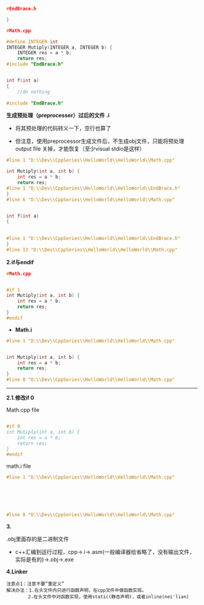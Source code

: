 ```c++
#EndBrace.h

}

```

```c++
#Math.cpp

#define INTEGER int
INTEGER Mutiply(INTEGER a, INTEGER b) {
	INTEGER res = a * b;
	return res;		
#include "EndBrace.h"


int f(int a)
{
	//do nothing
	
#include "EndBrace.h"
```

**生成预处理（preprocesser）过后的文件 .i**

* 将其预处理的代码转义一下，空行也算了

* 但注意，使用preprocessor生成文件后，不生成obj文件，只能将预处理output file 关掉，才能恢复（至少visual stdio是这样）

  

```c++
#line 1 "D:\\Dev\\CppSeries\\HelloWorld\\HelloWorld\\Math.cpp"

int Mutiply(int a, int b) {
	int res = a * b;
	return res;		
#line 1 "D:\\Dev\\CppSeries\\HelloWorld\\HelloWorld\\EndBrace.h"
}
#line 6 "D:\\Dev\\CppSeries\\HelloWorld\\HelloWorld\\Math.cpp"


int f(int a)
{
	
	
#line 1 "D:\\Dev\\CppSeries\\HelloWorld\\HelloWorld\\EndBrace.h"
}
#line 13 "D:\\Dev\\CppSeries\\HelloWorld\\HelloWorld\\Math.cpp"

```

**2.if与endif**

```c++
#Math.cpp


#if 1
int Mutiply(int a, int b) {
	int res = a * b;
	return res;
}
#endif
```

* **Math.i**

```c++
#line 1 "D:\\Dev\\CppSeries\\HelloWorld\\HelloWorld\\Math.cpp"


int Mutiply(int a, int b) {
	int res = a * b;
	return res;
}
#line 8 "D:\\Dev\\CppSeries\\HelloWorld\\HelloWorld\\Math.cpp"

```

*****

**2.1.修改if 0**

Math.cpp file

```c++

#if 0
int Mutiply(int a, int b) {
	int res = a * b;
	return res;
}
#endif
```

math.i file

```c++
#line 1 "D:\\Dev\\CppSeries\\HelloWorld\\HelloWorld\\Math.cpp"






#line 8 "D:\\Dev\\CppSeries\\HelloWorld\\HelloWorld\\Math.cpp"

```

**3.**

.obj里面存的是二进制文件



* c++汇编到运行过程，cpp->.i->.asm(一般编译器给省略了，没有输出文件，实际是有的)->.obj->.exe



**4.Linker**

```
注意点1：注意不要“重定义”
解决办法：1.在头文件内只进行函数声明，在cpp文件中做函数实现。
		2.在头文件中对函数实现，使用static(静态声明)，或者inline(nei'lian)
```

